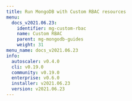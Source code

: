 ```yaml
---
title: Run MongoDB with Custom RBAC resources
menu:
  docs_v2021.06.23:
    identifier: mg-custom-rbac
    name: Custom RBAC
    parent: mg-mongodb-guides
    weight: 31
menu_name: docs_v2021.06.23
info:
  autoscaler: v0.4.0
  cli: v0.19.0
  community: v0.19.0
  enterprise: v0.6.0
  installer: v2021.06.23
  version: v2021.06.23
---
```


